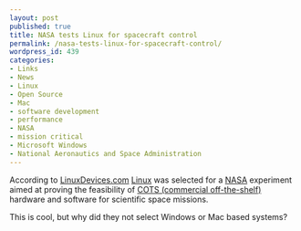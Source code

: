 ```yaml
---
layout: post
published: true
title: NASA tests Linux for spacecraft control
permalink: /nasa-tests-linux-for-spacecraft-control/
wordpress_id: 439
categories:
- Links
- News
- Linux
- Open Source
- Mac
- software development
- performance
- NASA
- mission critical
- Microsoft Windows
- National Aeronautics and Space Administration
---
```



According to <a href="http://www.linuxfordevices.com/c/a/News/NASA-tests-Linux-for-spacecraft-control/">LinuxDevices.com</a> <a href="http://en.wikipedia.org/wiki/Linux">Linux</a> was selected for a <a href="http://en.wikipedia.org/wiki/Nasa">NASA</a> experiment aimed at proving the feasibility of <a href="http://en.wikipedia.org/wiki/Commercial_off-the-shelf">COTS (commercial off-the-shelf)</a> hardware and software for scientific space missions.

This is cool, but why did they not select Windows or Mac based systems?






